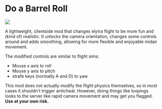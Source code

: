 # Do a Barrel Roll

![](img/do-a-barrel-roll.gif)

A lightweight, clientside mod that changes elytra flight to be more fun and (kind of) realistic.
It unlocks the camera orientation, changes some controls around and adds smoothing, 
allowing for more flexible and enjoyable midair movement.

The modified controls are similar to flight sims:

- Mouse x axis to roll
- Mouse y axis to pitch
- strafe keys (normally A and D) to yaw

This mod does not actually modify the flight physics themselves, 
so in most cases it shouldn't trigger anticheat. 
However, doing things like loopings looks to the server like rapid camera movement
and may get you flagged.
**Use at your own risk.**
